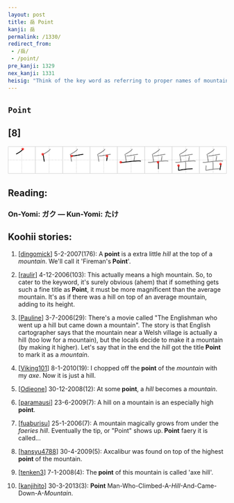```yaml
---
layout: post
title: 岳 Point
kanji: 岳
permalink: /1330/
redirect_from:
 - /岳/
 - /point/
pre_kanji: 1329
nex_kanji: 1331
heisig: "Think of the key word as referring to proper names of mountains, but do not confuse with <i>mountain pass</i> (Frame 835). The elements are: <i>hill</i> . . . <i>mountain</i>."
---
```


## `Point`

## [8]

<div class="stroke"><img src="../images/E5B2B3.png" /></div>

## Reading:

### On-Yomi: ガク &mdash; Kun-Yomi: たけ

## Koohii stories:

1) [<a href="http://kanji.koohii.com/profile/dingomick">dingomick</a>] 5-2-2007(176): A<strong> point</strong> is a extra little <em>hill</em> at the top of a <em>mountain</em>. We&#039;ll call it &#039;Fireman&#039;s<strong> Point</strong>&#039;. 

2) [<a href="http://kanji.koohii.com/profile/raulir">raulir</a>] 4-12-2006(103): This actually means a high mountain. So, to cater to the keyword, it&#039;s surely obvious (ahem) that if something gets such a fine title as<strong> Point</strong>, it must be more magnificent than the average mountain. It&#039;s as if there was a hill on top of an average mountain, adding to its height. 

3) [<a href="http://kanji.koohii.com/profile/Pauline">Pauline</a>] 3-7-2006(29): There&#039;s a movie called &quot;The Englishman who went up a hill but came down a mountain&quot;. The story is that English cartographer says that the mountain near a Welsh village is actually a hill (too low for a mountain), but the locals decide to make it a mountain (by making it higher). Let&#039;s say that in the end the <em>hill</em> got the title<strong> Point</strong> to mark it as a <em>mountain</em>. 

4) [<a href="http://kanji.koohii.com/profile/Viking101">Viking101</a>] 8-1-2010(19): I chopped off the<strong> point</strong> of the <em>mountain</em> with my <em>axe</em>. Now it is just a hill. 

5) [<a href="http://kanji.koohii.com/profile/Odieone">Odieone</a>] 30-12-2008(12): At some<strong> point</strong>, a <em>hill</em> becomes a <em>mountain</em>. 

6) [<a href="http://kanji.koohii.com/profile/paramausi">paramausi</a>] 23-6-2009(7): A hill on a mountain is an especially high<strong> point</strong>. 

7) [<a href="http://kanji.koohii.com/profile/fuaburisu">fuaburisu</a>] 25-1-2006(7): A mountain magically grows from under the <em>faeries hill</em>. Eventually the tip, or &quot;Point&quot; shows up.<strong> Point</strong> faery it is called... 

8) [<a href="http://kanji.koohii.com/profile/hansyu4788">hansyu4788</a>] 30-4-2009(5): Axcalibur was found on top of the highest<strong> point</strong> of the mountain. 

9) [<a href="http://kanji.koohii.com/profile/tenken3">tenken3</a>] 7-1-2008(4): The<strong> point</strong> of this mountain is called &#039;axe hill&#039;. 

10) [<a href="http://kanji.koohii.com/profile/kanjihito">kanjihito</a>] 30-3-2013(3): <strong>Point</strong> Man-Who-Climbed-A-<em>Hill</em>-And-Came-Down-A-<em>Mountain</em>. 
